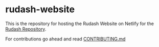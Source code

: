 # rudash-website
This is the repository for hosting the Rudash Website on Netlify for the <a href="https://github.com/Attrash-Islam/rudash">Rudash Repository</a>.

For contributions go ahead and read <a href="https://github.com/Attrash-Islam/rudash-website/blob/master/CONTRIBUTING.md">CONTRIBUTING.md</a>
